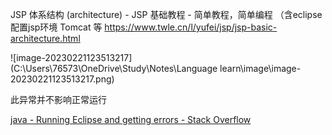 JSP 体系结构 (architecture) - JSP 基础教程 - 简单教程，简单编程 （含eclipse配置jsp环境 Tomcat 等
https://www.twle.cn/l/yufei/jsp/jsp-basic-architecture.html

![image-20230221123513217](C:\Users\76573\OneDrive\Study\Notes\Language learn\image\image-20230221123513217.png)

此异常并不影响正常运行

[java - Running Eclipse and getting errors - Stack Overflow](https://stackoverflow.com/questions/42402289/running-eclipse-and-getting-errors)
